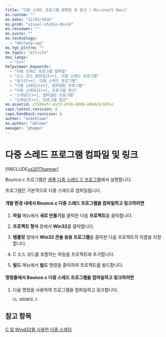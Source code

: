```yaml
---
title: "다중 스레드 프로그램 컴파일 및 링크 | Microsoft Docs"
ms.custom: ""
ms.date: "12/03/2016"
ms.prod: "visual-studio-dev14"
ms.reviewer: ""
ms.suite: ""
ms.technology: 
  - "devlang-cpp"
ms.tgt_pltfrm: ""
ms.topic: "article"
dev_langs: 
  - "C++"
helpviewer_keywords: 
  - "다중 스레드 프로그램 컴파일"
  - "소스 코드 컴파일[C++], 다중 스레드 프로그램"
  - "링크[C++], 다중 스레드 프로그램"
  - "다중 스레딩[C++], 컴파일된 프로그램"
  - "다중 스레딩[C++], 프로그램 링크"
  - "스레딩[C++], 컴파일된 프로그램"
  - "스레딩[C++], 프로그램 링크"
ms.assetid: 27589afc-daf2-4f26-b868-a99de5c9dfec
caps.latest.revision: 8
caps.handback.revision: 8
author: "mikeblome"
ms.author: "mblome"
manager: "ghogen"
---
```

# 다중 스레드 프로그램 컴파일 및 링크
[!INCLUDE[vs2017banner](../assembler/inline/includes/vs2017banner.md)]

Bounce.c 프로그램은 [샘플 다중 스레드 C 프로그램](../parallel/sample-multithread-c-program.md)에서 설명합니다.  
  
 프로그램은 기본적으로 다중 스레드로 컴파일됩니다.  
  
#### 개발 환경 내에서 Bounce.c 다중 스레드 프로그램을 컴파일하고 링크하려면  
  
1.  **파일** 메뉴에서 **새로 만들기**를 클릭한 다음 **프로젝트**를 클릭합니다.  
  
2.  **프로젝트 형식** 창에서 **Win32**를 클릭합니다.  
  
3.  **템플릿** 창에서 **Win32 콘솔 응용 프로그램**을 클릭한 다음 프로젝트의 이름을 지정합니다.  
  
4.  C 소스 코드를 포함하는 파일을 프로젝트에 추가합니다.  
  
5.  **빌드** 메뉴에서 **빌드** 명령을 클릭하여 프로젝트를 빌드합니다.  
  
#### 명령줄에서 Bounce.c 다중 스레드 프로그램을 컴파일하고 링크하려면  
  
1.  다음 명령을 사용하여 프로그램을 컴파일하고 링크합니다.  
  
    ```  
    CL BOUNCE.C  
    ```  
  
## 참고 항목  
 [C 및 Wind32를 사용한 다중 스레딩](../parallel/multithreading-with-c-and-win32.md)